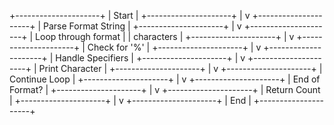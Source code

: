 +---------------------+
| Start               |
+---------------------+
          |
          v
+---------------------+
| Parse Format String |
+---------------------+
          |
          v
+---------------------+
| Loop through format |
|      characters     |
+---------------------+
          |
          v
+---------------------+
|   Check for '%'     |
+---------------------+
          |
          v
+---------------------+
| Handle Specifiers   |
+---------------------+
          |
          v
+---------------------+
|   Print Character   |
+---------------------+
          |
          v
+---------------------+
|    Continue Loop    |
+---------------------+
          |
          v
+---------------------+
|   End of Format?    |
+---------------------+
          |
          v
+---------------------+
|    Return Count     |
+---------------------+
          |
          v
+---------------------+
|       End           |
+---------------------+




